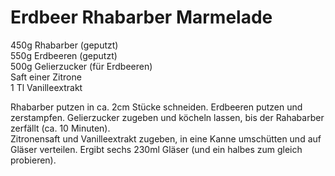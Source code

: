 Erdbeer Rhabarber Marmelade
===========================

450g Rhabarber (geputzt)  
550g Erdbeeren (geputzt)  
500g Gelierzucker (für Erdbeeren)  
Saft einer Zitrone  
1 Tl Vanilleextrakt  

Rhabarber putzen in ca. 2cm Stücke schneiden. Erdbeeren putzen und zerstampfen. Gelierzucker zugeben und köcheln lassen, bis der Rahabarber zerfällt (ca. 10 Minuten).  
Zitronensaft und Vanilleextrakt zugeben, in eine Kanne umschütten und auf Gläser verteilen. 
Ergibt sechs 230ml Gläser (und ein halbes zum gleich probieren).   
